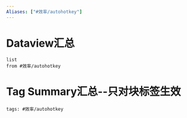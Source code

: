 ```yaml
---
Aliases: ["#效率/autohotkey"]
---
```

# Dataview汇总

```dataview
list
from #效率/autohotkey
```

# Tag Summary汇总--只对块标签生效

```add-summary
tags: #效率/autohotkey
```

